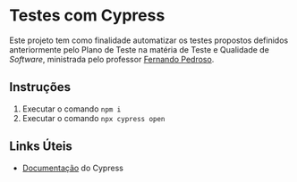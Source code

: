 # Testes com Cypress

Este projeto tem como finalidade automatizar os testes propostos definidos anteriormente pelo Plano de Teste na matéria de Teste e Qualidade de _Software_, ministrada pelo professor [Fernando Pedroso](https://www.linkedin.com/in/fernando-pedroso-a9b4453b/).

## Instruções

1. Executar o comando `npm i`
2. Executar o comando `npx cypress open` 

## Links Úteis

- [Documentação](https://docs.cypress.io/) do Cypress
